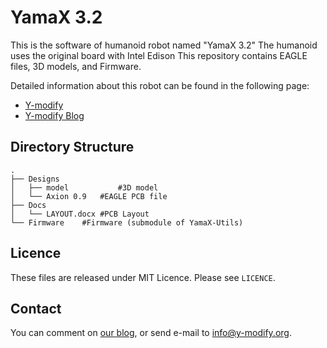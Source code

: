 # YamaX 3.2

This is the software of humanoid robot named "YamaX 3.2"
The humanoid uses the original board with Intel Edison
This repository contains EAGLE files, 3D models, and Firmware.

Detailed information about this robot can be found in the following page: 

- [Y-modify](http://www.y-modify.org)
- [Y-modify Blog](http://blog.y-modify.org)

## Directory Structure

```
.
├── Designs
│   ├── model           #3D model
│   └── Axion 0.9	#EAGLE PCB file
├── Docs
│   └── LAYOUT.docx	#PCB Layout
└── Firmware	#Firmware (submodule of YamaX-Utils)
```

## Licence

These files are released under MIT Licence.
Please see `LICENCE`.

## Contact

You can comment on [our blog](http://blog.y-modify.org), or send e-mail to [info@y-modify.org](mailto:info@y-modify.org).
